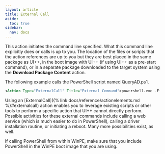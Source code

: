 ```yaml
---
layout: article
title: External Call
aside:
  toc: true
sidebar:
  nav: docs
---
```


This action initiates the command line specified.  What this command line explicitly does or calls is up to you. The location of the files or scripts that the action references are up to you but they are best placed in the same package as UI++, in the boot image with UI++ (if using UI++ as a pre-start command), or in a separate package downloaded to the target system using the **Download Package Content** action.

The following example calls the PowerShell script named QueryAD.ps1.

~~~ xml 
<Action Type="ExternalCall" Title="External Command">powershell.exe -File QueryAD.ps1</Action>
~~~

Using an [ExternalCall]({% link docs/reference/actionelements.md %}#externalcall) action enables you to leverage existing scripts or other tools to perform a specific action that UI++ cannot directly perform. Possible activities for these external commands include calling a web service (which is much easier to do in PowerShell), calling a driver installation routine, or initiating a reboot. Many more possibilities exist, as well.

If calling PowerShell from within WinPE, make sure that you include PowerShell in the WinPE boot image that you are using.